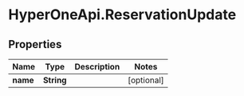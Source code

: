 # HyperOneApi.ReservationUpdate

## Properties

Name | Type | Description | Notes
------------ | ------------- | ------------- | -------------
**name** | **String** |  | [optional] 


